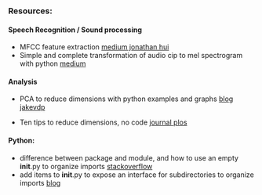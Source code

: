 
### Resources:
#### Speech Recognition / Sound processing
- MFCC feature extraction [medium jonathan hui](https://medium.com/@jonathan_hui/speech-recognition-feature-extraction-mfcc-plp-5455f5a69dd9)
- Simple and complete transformation of audio cip to mel spectrogram with python [medium](https://towardsdatascience.com/getting-to-know-the-mel-spectrogram-31bca3e2d9d0)

#### Analysis
- PCA to reduce dimensions with python examples and graphs [blog jakevdp](https://jakevdp.github.io/PythonDataScienceHandbook/05.09-principal-component-analysis.html)

- Ten tips to reduce dimensions, no code [journal plos](https://journals.plos.org/ploscompbiol/article?id=10.1371/journal.pcbi.1006907)


#### Python:
- difference between package and module, and how to use an empty __init__.py to organize imports [stackoverflow](https://stackoverflow.com/questions/7948494/whats-the-difference-between-a-python-module-and-a-python-package)
- add items to __init__.py to expose an interface for subdirectories to organize imports [blog](https://timothybramlett.com/How_to_create_a_Python_Package_with___init__py.html)


